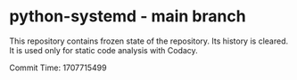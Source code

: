 # python-systemd - main branch

This repository contains frozen state of the repository.
Its history is cleared. It is used only for static code
analysis with Codacy.

Commit Time: 1707715499